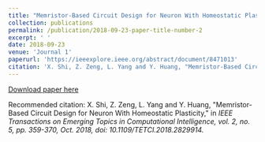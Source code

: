```yaml
---
title: "Memristor-Based Circuit Design for Neuron With Homeostatic Plasticity"
collection: publications
permalink: /publication/2018-09-23-paper-title-number-2
excerpt: ' '
date: 2018-09-23
venue: 'Journal 1'
paperurl: 'https://ieeexplore.ieee.org/abstract/document/8471013'
citation: 'X. Shi, Z. Zeng, L. Yang and Y. Huang, "Memristor-Based Circuit Design for Neuron With Homeostatic Plasticity," in <i>IEEE Transactions on Emerging Topics in Computational Intelligence<i>, vol. 2, no. 5, pp. 359-370, Oct. 2018, doi: 10.1109/TETCI.2018.2829914.'
---
```

 

[Download paper here](https://ieeexplore.ieee.org/abstract/document/8471013)

Recommended citation: X. Shi, Z. Zeng, L. Yang and Y. Huang, "Memristor-Based Circuit Design for Neuron With Homeostatic Plasticity," in <i>IEEE Transactions on Emerging Topics in Computational Intelligence<i>, vol. 2, no. 5, pp. 359-370, Oct. 2018, doi: 10.1109/TETCI.2018.2829914.
